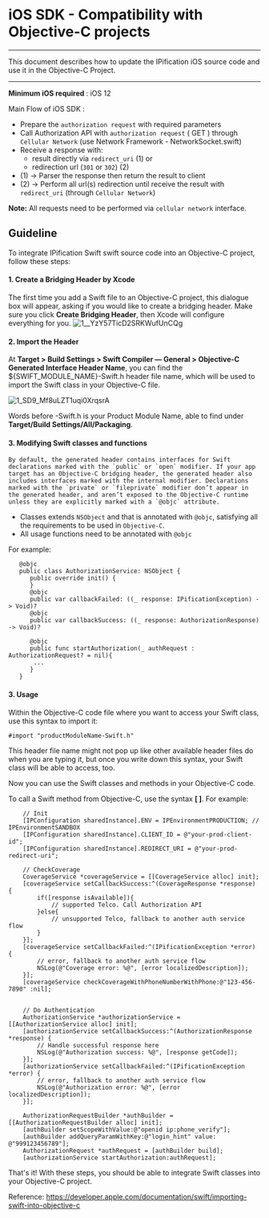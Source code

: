 
# iOS SDK - Compatibility with Objective-C projects 

-------------

This document describes how to update the IPification iOS source code and use it in the Objective-C Project.

-------------

**Minimum iOS required** : iOS 12

Main Flow of iOS SDK : 
*   Prepare the `authorization request` with required parameters
*   Call Authorization API with `authorization request` ( GET ) through `Cellular Network` (use Network Framework - NetworkSocket.swift)
*   Receive a response with: 
    *   result directly via `redirect_uri` (1) or 
    *   redirection url (`301` or `302`) (2)
*   (1) -> Parser the response then return the result to client
*   (2) -> Perform all url(s) redirection until receive the result with `redirect_uri` (through `Cellular Network`)

**Note:** All requests need to be performed via `cellular network` interface.



## Guideline
To integrate IPification Swift swift source code into an Objective-C project, follow these steps:

#### 1. Create a Bridging Header by Xcode
The first time you add a Swift file to an Objective-C project, this dialogue box will appear, asking if you would like to create a bridging header. Make sure you click **Create Bridging Header**, then Xcode will configure everything for you.
![1__YzY57TicD2SRKWufUnCQg](https://user-images.githubusercontent.com/4114159/229404627-82b06cd0-5430-4471-a49a-cecc56bfb9f5.png)

#### 2. Import the Header
At **Target > Build Settings > Swift Compiler — General > Objective-C Generated Interface Header Name**, you can find the ${SWIFT_MODULE_NAME}-Swift.h header file name, which will be used to import the Swift class in your Objective-C file.

![1_SD9_Mf8uLZT1uqi0XrqsrA](https://user-images.githubusercontent.com/4114159/229404691-88bfc015-14f6-4933-90e6-0fc8f11c3b78.png)

Words before -Swift.h is your Product Module Name, able to find under **Target/Build Settings/All/Packaging**.



#### 3. Modifying Swift classes and functions 

``` By default, the generated header contains interfaces for Swift declarations marked with the `public` or `open` modifier. If your app target has an Objective-C bridging header, the generated header also includes interfaces marked with the internal modifier. Declarations marked with the `private` or `fileprivate` modifier don’t appear in the generated header, and aren’t exposed to the Objective-C runtime unless they are explicitly marked with a `@objc` attribute. ```

- Classes extends `NSObject` and that is annotated with `@objc`, satisfying all the requirements to be used in `Objective-C`.
- All usage functions need to be annotated with `@objc`

For example:
```
   @objc
   public class AuthorizationService: NSObject {
      public override init() {
      }
      @objc
      public var callbackFailed: ((_ response: IPificationException) -> Void)?
      @objc
      public var callbackSuccess: ((_ response: AuthorizationResponse) -> Void)?

      @objc
      public func startAuthorization(_ authRequest : AuthorizationRequest? = nil){
       ...
      }
   }
```


#### 3. Usage
Within the Objective-C code file where you want to access your Swift class, use this syntax to import it:

```
#import "productModuleName-Swift.h"
```

This header file name might not pop up like other available header files do when you are typing it, but once you write down this syntax, your Swift class will be able to access, too.


Now you can use the Swift classes and methods in your Objective-C code.

To call a Swift method from Objective-C, use the syntax **[<Swift class name> <method name>]**. 
For example:

```
    // Init
    [IPConfiguration sharedInstance].ENV = IPEnvironmentPRODUCTION; //   IPEnvironmentSANDBOX
    [IPConfiguration sharedInstance].CLIENT_ID = @"your-prod-client-id";
    [IPConfiguration sharedInstance].REDIRECT_URI = @"your-prod-redirect-uri";

    // CheckCoverage
    CoverageService *coverageService = [[CoverageService alloc] init];
    [coverageService setCallbackSuccess:^(CoverageResponse *response) {
        if([response isAvailable]){
            // supported Telco. Call Authorization API
        }else{
            // unsupported Telco, fallback to another auth service flow
        }
    }];
    [coverageService setCallbackFailed:^(IPificationException *error) {
        // error, fallback to another auth service flow
        NSLog(@"Coverage error: %@", [error localizedDescription]);
    }];
    [coverageService checkCoverageWithPhoneNumberWithPhone:@"123-456-7890" :nil];

    
    // Do Authentication
    AuthorizationService *authorizationService = [[AuthorizationService alloc] init];
    [authorizationService setCallbackSuccess:^(AuthorizationResponse *response) {
        // Handle successful response here
        NSLog(@"Authorization success: %@", [response getCode]);
    }];
    [authorizationService setCallbackFailed:^(IPificationException *error) {
        // error, fallback to another auth service flow
        NSLog(@"Authorization error: %@", [error localizedDescription]);
    }];
 
    AuthorizationRequestBuilder *authBuilder = [[AuthorizationRequestBuilder alloc] init];
    [authBuilder setScopeWithValue:@"openid ip:phone_verify"];
    [authBuilder addQueryParamWithKey:@"login_hint" value: @"999123456789"];
    AuthorizationRequest *authRequest = [authBuilder build];
    [authorizationService startAuthorization:authRequest];

```

That's it! With these steps, you should be able to integrate Swift classes into your Objective-C project.


Reference: https://developer.apple.com/documentation/swift/importing-swift-into-objective-c
